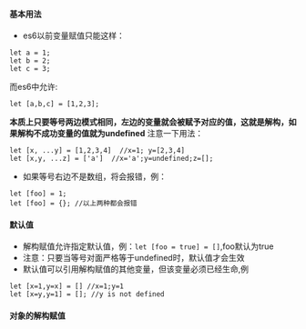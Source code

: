 #### 基本用法
+ es6以前变量赋值只能这样：
```
let a = 1;
let b = 2;
let c = 3;
```
而es6中允许:
```
let [a,b,c] = [1,2,3];
```

**本质上只要等号两边模式相同，左边的变量就会被赋予对应的值，这就是解构，如果解构不成功变量的值就为undefined**
注意一下用法：
```
let [x, ...y] = [1,2,3,4]  //x=1; y=[2,3,4]
let [x,y, ...z] = ['a']  //x='a';y=undefined;z=[];
```

+ 如果等号右边不是数组，将会报错，例：
```
let [foo] = 1;
let [foo] = {}; //以上两种都会报错
```

#### 默认值
+ 解构赋值允许指定默认值，例：`let [foo = true] = []`,foo默认为true 
+ 注意：只要当等号对面严格等于undefined时，默认值才会生效
+ 默认值可以引用解构赋值的其他变量，但该变量必须已经生命,例
```
let [x=1,y=x] = [] //x=1;y=1
let [x=y,y=1] = []; //y is not defined
```

#### 对象的解构赋值
